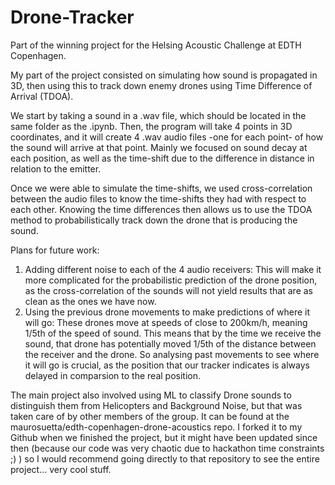 # Drone-Tracker

Part of the winning project for the Helsing Acoustic Challenge at EDTH Copenhagen.

My part of the project consisted on simulating how sound is propagated in 3D, then using this to track down enemy drones using Time Difference of Arrival (TDOA).

We start by taking a sound in a .wav file, which should be located in the same folder as the .ipynb. Then, the program will take 4 points in 3D coordinates, and it will create 4 .wav audio files -one for each point- of how the sound will arrive at that point. Mainly we focused on sound decay at each position, as well as the time-shift due to the difference in distance in relation to the emitter.

Once we were able to simulate the time-shifts, we used cross-correlation between the audio files to know the time-shifts they had with respect to each other. Knowing the time differences then allows us to use the TDOA method to probabilistically track down the drone that is producing the sound.

Plans for future work: 
1. Adding different noise to each of the 4 audio receivers: This will make it more complicated for the probabilistic prediction of the drone position, as the cross-correlation of the sounds will not yield results that are as clean as the ones we have now.
2. Using the previous drone movements to make predictions of where it will go: These drones move at speeds of close to 200km/h, meaning 1/5th of the speed of sound. This means that by the time we receive the sound, that drone has potentially moved 1/5th of the distance between the receiver and the drone. So analysing past movements to see where it will go is crucial, as the position that our tracker indicates is always delayed in comparsion to the real position.

The main project also involved using ML to classify Drone sounds to distinguish them from Helicopters and Background Noise, but that was taken care of by other members of the group. It can be found at the maurosuetta/edth-copenhagen-drone-acoustics repo. I forked it to my Github when we finished the project, but it might have been updated since then (because our code was very chaotic due to hackathon time constraints ;) ) so I would recommend going directly to that repository to see the entire project... very cool stuff.
